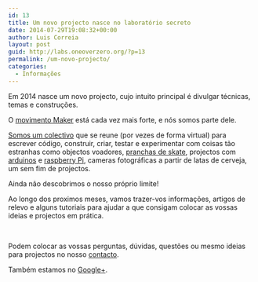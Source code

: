 ```yaml
---
id: 13
title: Um novo projecto nasce no laboratório secreto
date: 2014-07-29T19:08:32+00:00
author: Luis Correia
layout: post
guid: http://labs.oneoverzero.org/?p=13
permalink: /um-novo-projecto/
categories:
  - Informações
---
```

Em 2014 nasce um novo projecto, cujo intuito principal é divulgar técnicas, temas e construções.

O <a title="Movimento Maker" href="http://en.wikipedia.org/wiki/Maker_movement" target="_blank">movimento Maker</a> está cada vez mais forte, e nós somos parte dele.

<a title="One Over Zero" href="http://oneoverzero.org/" target="_blank">Somos um colectivo</a> que se reune (por vezes de forma virtual) para escrever código, construir, criar, testar e experimentar com coisas tão estranhas como objectos voadores, <a title="OOZ Boards" href="https://plus.google.com/u/0/b/110088204871756360498/110088204871756360498/" target="_blank">pranchas de skate</a>, projectos com <a title="Arduino" href="http://arduino.cc" target="_blank">arduinos</a> e <a title="Raspberry Pi" href="http://www.raspberrypi.org/" target="_blank">raspberry Pi</a>, cameras fotográficas a partir de latas de cerveja, um sem fim de projectos.

Ainda não descobrimos o nosso próprio limite!

Ao longo dos proximos meses, vamos trazer-vos informações, artigos de relevo e alguns tutoriais para ajudar a que consigam colocar as vossas ideias e projectos em prática.

&nbsp;

Podem colocar as vossas perguntas, dúvidas, questões ou mesmo ideias para projectos no nosso [contacto](http://labs.oneoverzero.org/contacto/ "Contacto").

Também estamos no <a href="https://plus.google.com/108701695142339153954" rel="publisher">Google+</a>.